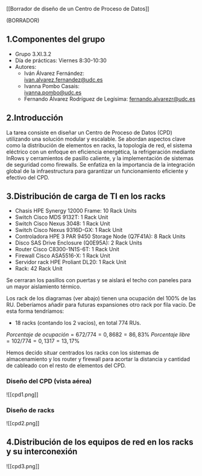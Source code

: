 [[Borrador de diseño de un Centro de Proceso de Datos]]

(BORRADOR)

## 1.Componentes del grupo
+ Grupo 3.XI.3.2
+ Día de prácticas: Viernes 8:30-10:30
+ Autores: 
	+ Iván Álvarez Fernández:  
        ivan.alvarez.fernandez@udc.es
	+ Ivanna Pombo Casais:     
		ivanna.pombo@udc.es
	+ Fernando Álvarez Rodríguez de Legísima:
		fernando.alvarezr@udc.es

## 2.Introducción
  
La tarea consiste en diseñar un Centro de Proceso de Datos (CPD) utilizando una solución modular y escalable. Se abordan aspectos clave como la distribución de elementos en racks, la topología de red, el sistema eléctrico con un enfoque en eficiencia energética, la refrigeración mediante InRows y cerramientos de pasillo caliente, y la implementación de sistemas de seguridad como firewalls. Se enfatiza en la importancia de la integración global de la infraestructura para garantizar un funcionamiento eficiente y efectivo del CPD.

## 3.Distribución de carga de TI en los racks
+ Chasis HPE Synergy 12000 Frame: 10 Rack Units
+ Switch Cisco MDS 9132T: 1 Rack Unit
+ Switch Cisco Nexus 3048: 1 Rack Unit
+ Switch Cisco Nexus 9316D-GX: 1 Rack Unit
+ Controladora HPE 3 PAR 9450 Storage Node (Q7F41A): 8 Rack Units
+ Disco SAS Drive Enclosure (Q0E95A): 2 Rack Units
+ Router Cisco C8300-1N1S-6T: 1 Rack Unit
+ Firewall Cisco ASA5516-X: 1 Rack Unit
+ Servidor rack HPE Proliant DL20: 1 Rack Unit
+ Rack: 42 Rack Unit

Se cerraran los pasillos con puertas y se aislará el techo con paneles para un mayor aislamiento térmico.

Los rack de los diagramas (ver abajo) tienen una ocupación del 100% de las RU. Deberíamos añadir para futuras expansiones otro rack por fila vacío. De esta forma tendríamos:
+ 18 racks (contando los 2 vacíos), en total 774 RUs.

$Porcentaje\ de\ ocupación=672/774=0,8682=86,83\%$
$Porcentaje\ libre=102/774=0,1317=13,17\%$

Hemos decido situar centrados los racks con los sistemas de almacenamiento y los router y firewall para acortar la distancia y cantidad de cableado con el resto de elementos del CPD.

### Diseño del CPD (vista aérea)
![[cpd1.png]]
### Diseño de racks
![[cpd2.png]]

## 4.Distribución de los equipos de red en los racks y su interconexión
![[cpd3.png]]